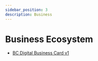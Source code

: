 ```yaml
---
sidebar_position: 3
description: Business
---
```


# Business Ecosystem

* [BC Digital Business Card v1](./digital-business-card-v1.md)
